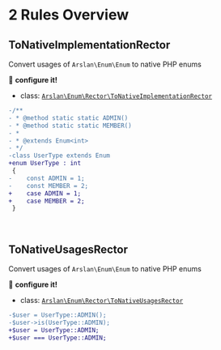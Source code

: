 # 2 Rules Overview

## ToNativeImplementationRector

Convert usages of `Arslan\Enum\Enum` to native PHP enums

:wrench: **configure it!**

- class: [`Arslan\Enum\Rector\ToNativeImplementationRector`](src/Rector/ToNativeImplementationRector.php)

```diff
-/**
- * @method static static ADMIN()
- * @method static static MEMBER()
- *
- * @extends Enum<int>
- */
-class UserType extends Enum
+enum UserType : int
 {
-    const ADMIN = 1;
-    const MEMBER = 2;
+    case ADMIN = 1;
+    case MEMBER = 2;
 }
```

<br>

## ToNativeUsagesRector

Convert usages of `Arslan\Enum\Enum` to native PHP enums

:wrench: **configure it!**

- class: [`Arslan\Enum\Rector\ToNativeUsagesRector`](src/Rector/ToNativeUsagesRector.php)

```diff
-$user = UserType::ADMIN();
-$user->is(UserType::ADMIN);
+$user = UserType::ADMIN;
+$user === UserType::ADMIN;
```

<br>
